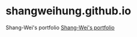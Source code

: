 # shangweihung.github.io
Shang-Wei's portfolio
[Shang-Wei's portfolio](https://shangweihung.github.io/)
